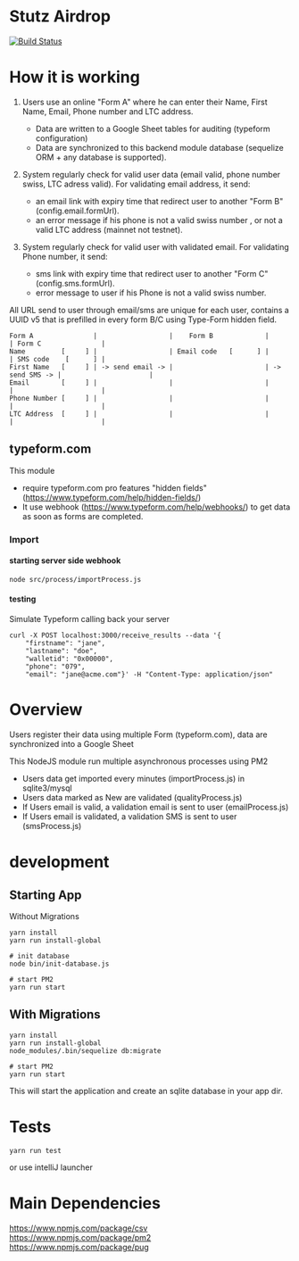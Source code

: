 # Stutz Airdrop 

[![Build Status](https://travis-ci.org/StutzCoin/airdrop.svg?branch=master)](https://travis-ci.org/StutzCoin/airdrop)

# How it is working

1. Users use an online "Form A" where he can enter their Name, First Name, Email, Phone number and LTC address. 
   * Data are written to a Google Sheet tables for auditing (typeform configuration)
   * Data are synchronized to this backend module database (sequelize ORM + any database is supported).
   
2. System regularly check for valid user data (email valid, phone number swiss, LTC adress valid). For validating email address, it send: 
   * an email link with expiry time that redirect user to another "Form B" (config.email.formUrl). 
   * an error message if his phone is not a valid swiss number , or not a valid LTC address (mainnet not testnet).
   
3. System regularly check for valid user with validated email. For validating Phone number, it send: 
   * sms link with expiry time that redirect user to another "Form C" (config.sms.formUrl). 
   * error message to user if his Phone is not a valid swiss number.
      
All URL send to user through email/sms are unique for each user, contains a UUID v5 that is prefilled in every form B/C using Type-Form hidden field.

```
Form A               |                  |    Form B             |                | Form C               |
Name         [     ] |                  | Email code   [      ] |                | SMS code    [      ] |
First Name   [     ] | -> send email -> |                       | -> send SMS -> |                      |
Email        [     ] |                  |                       |                |                      |
Phone Number [     ] |                  |                       |                |                      |
LTC Address  [     ] |                  |                       |                |                      |
```

## typeform.com
This module 
* require typeform.com pro features "hidden fields" (https://www.typeform.com/help/hidden-fields/)
* It use webhook (https://www.typeform.com/help/webhooks/) to get data as soon as forms are completed.

### Import

#### starting server side webhook
```
node src/process/importProcess.js
```

#### testing
Simulate Typeform calling back your server
```
curl -X POST localhost:3000/receive_results --data '{
    "firstname": "jane",
    "lastname": "doe",
    "walletid": "0x00000",
    "phone": "079",
    "email": "jane@acme.com"}' -H "Content-Type: application/json"
```

# Overview

Users register their data using multiple Form (typeform.com), data are synchronized into a Google Sheet

This NodeJS module run multiple asynchronous processes using PM2

* Users data get imported every minutes (importProcess.js) in sqlite3/mysql
* Users data marked as New are validated (qualityProcess.js)
* If Users email is valid, a validation email is sent to user (emailProcess.js)
* If Users email is validated, a validation SMS is sent to user (smsProcess.js)

# development
## Starting App

Without Migrations
```
yarn install
yarn run install-global

# init database
node bin/init-database.js

# start PM2
yarn run start
```

## With Migrations
```
yarn install
yarn run install-global
node_modules/.bin/sequelize db:migrate

# start PM2
yarn run start
```
This will start the application and create an sqlite database in your app dir.

# Tests
```
yarn run test
```

or use intelliJ launcher


# Main Dependencies
https://www.npmjs.com/package/csv
https://www.npmjs.com/package/pm2
https://www.npmjs.com/package/pug
